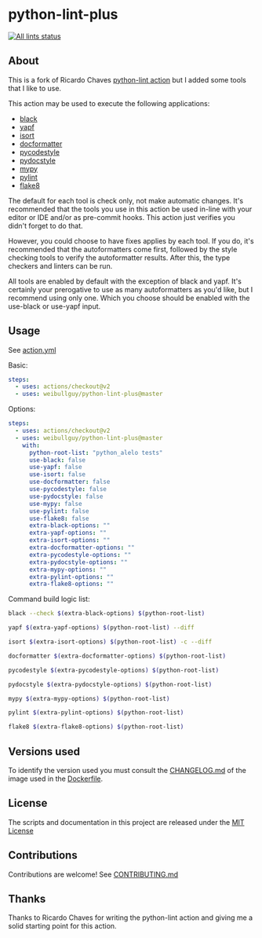 # python-lint-plus

<p align="left">
  <a href="https://github.com/weibullguy/python-lint-plus"><img alt="All lints status" src="https://github.com/weibullguy/python-lint-plus/workflows/all-lints/badge.svg"></a></p>

## About

This is a fork of Ricardo Chaves [python-lint action](https://github.com/ricardochaves/python-lint/) 
but I added some tools that I like to use.

This action may be used to execute the following applications:

- [black](https://github.com/psf/black)
- [yapf](https://github.com/google/yapf)
- [isort](https://github.com/timothycrosley/isort)
- [docformatter](https://github.com/myint/docformatter)
- [pycodestyle](https://pycodestyle.readthedocs.io)
- [pydocstyle](https://github.com/PyCQA/pydocstyle/)
- [mypy](http://mypy-lang.org/)
- [pylint](https://www.pylint.org/)
- [flake8](http://flake8.pycqa.org)

The default for each tool is check only, not make automatic changes.  It's
recommended that the tools you use in this action be used in-line with your
editor or IDE and/or as pre-commit hooks.  This action just verifies you didn't
forget to do that.

However, you could choose to have fixes applies by each tool.  If you do, it's
recommended that the autoformatters come first, followed by the style checking
tools to verify the autoformatter results.  After this, the type checkers and
linters can be run.

All tools are enabled by default with the exception of black and yapf.  It's
certainly your prerogative to use as many autoformatters as you'd like, but I
recommend using only one.  Which you choose should be enabled with the
use-black or use-yapf input.

## Usage

See [action.yml](action.yml)

Basic:

```yml
steps:
  - uses: actions/checkout@v2
  - uses: weibullguy/python-lint-plus@master
```

Options:

```yml
steps:
  - uses: actions/checkout@v2
  - uses: weibullguy/python-lint-plus@master
    with:
      python-root-list: "python_alelo tests"
      use-black: false
      use-yapf: false
      use-isort: false
      use-docformatter: false
      use-pycodestyle: false
      use-pydocstyle: false
      use-mypy: false
      use-pylint: false
      use-flake8: false
      extra-black-options: ""
      extra-yapf-options: ""
      extra-isort-options: ""
      extra-docformatter-options: ""
      extra-pycodestyle-options: ""
      extra-pydocstyle-options: ""
      extra-mypy-options: ""
      extra-pylint-options: ""
      extra-flake8-options: ""
```

Command build logic list:

```bash
black --check $(extra-black-options) $(python-root-list)

yapf $(extra-yapf-options) $(python-root-list) --diff

isort $(extra-isort-options) $(python-root-list) -c --diff

docformatter $(extra-docformatter-options) $(python-root-list)

pycodestyle $(extra-pycodestyle-options) $(python-root-list)

pydocstyle $(extra-pydocstyle-options) $(python-root-list)

mypy $(extra-mypy-options) $(python-root-list)

pylint $(extra-pylint-options) $(python-root-list)

flake8 $(extra-flake8-options) $(python-root-list)
```

## Versions used

To identify the version used you must consult the [CHANGELOG.md](https://github.com/weibullguy/python-lint-image/blob/master/CHANGELOG.md) of the image used in the [Dockerfile](Dockerfile).

## License

The scripts and documentation in this project are released under the [MIT License](LICENSE)

## Contributions

Contributions are welcome! See [CONTRIBUTING.md](CONTRIBUTING.md)

## Thanks

Thanks to Ricardo Chaves for writing the python-lint action and giving me a
solid starting point for this action.

